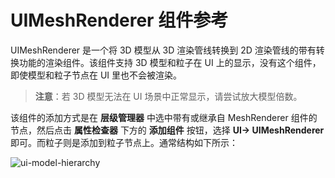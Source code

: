 # UIMeshRenderer 组件参考

UIMeshRenderer 是一个将 3D 模型从 3D 渲染管线转换到 2D 渲染管线的带有转换功能的渲染组件。该组件支持 3D 模型和粒子在 UI 上的显示，没有这个组件，即使模型和粒子节点在 UI 里也不会被渲染。

> **注意**：若 3D 模型无法在 UI 场景中正常显示，请尝试放大模型倍数。

该组件的添加方式是在 **层级管理器** 中选中带有或继承自 MeshRenderer 组件的节点，然后点击 **属性检查器** 下方的 **添加组件** 按钮，选择 **UI-> UIMeshRenderer** 即可。而粒子则是添加到粒子节点上。通常结构如下所示：

![ui-model-hierarchy](uimodel/ui-model-hierarchy.png)
